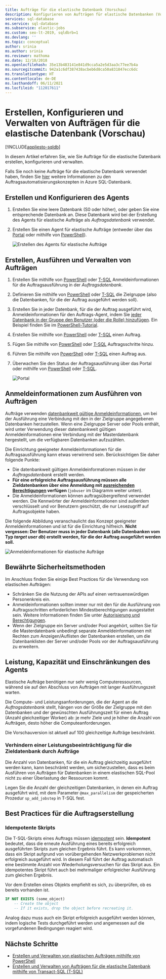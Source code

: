 ```yaml
---
title: Aufträge für die elastische Datenbank (Vorschau)
description: Konfigurieren von Aufträgen für elastische Datenbanken (Vorschauversion), um T-SQL-Skripts (Transact-SQL) für einzelne oder mehrere Datenbanken in Azure SQL-Datenbank auszuführen
services: sql-database
ms.service: sql-database
ms.subservice: elastic-jobs
ms.custom: seo-lt-2019, sqldbrb=1
ms.devlang: ''
ms.topic: conceptual
author: srinia
ms.author: srinia
ms.reviewer: mathoma
ms.date: 12/18/2018
ms.openlocfilehash: 35e13b483141e841d9cca5a2e5d3aa3c77ee7b4a
ms.sourcegitcommit: 942a1c6df387438acbeb6d8ca50a831847ecc6dc
ms.translationtype: HT
ms.contentlocale: de-DE
ms.lasthandoff: 06/11/2021
ms.locfileid: "112017611"
---
```

# <a name="create-configure-and-manage-elastic-jobs-preview"></a>Erstellen, Konfigurieren und Verwalten von Aufträgen für die elastische Datenbank (Vorschau)
[!INCLUDE[appliesto-sqldb](../includes/appliesto-sqldb.md)]

In diesem Artikel erfahren Sie, wie Sie Aufträge für die elastische Datenbank erstellen, konfigurieren und verwalten.

Falls Sie noch keine Aufträge für die elastische Datenbank verwendet haben, finden Sie [hier](job-automation-overview.md) weitere Informationen zu den Auftragsautomatisierungskonzepten in Azure SQL-Datenbank.

## <a name="create-and-configure-the-agent"></a>Erstellen und Konfigurieren des Agents

1. Erstellen Sie eine leere Datenbank (S0 oder höher), oder geben Sie eine entsprechende Datenbank an. Diese Datenbank wird bei der Erstellung des Agents für elastische Aufträge als *Auftragsdatenbank* verwendet.
2. Erstellen Sie einen Agent für elastische Aufträge (entweder über das [Portal](https://portal.azure.com/#create/Microsoft.SQLElasticJobAgent) oder mithilfe von [PowerShell](elastic-jobs-powershell-create.md#create-the-elastic-job-agent)).

   ![Erstellen des Agents für elastische Aufträge](./media/elastic-jobs-overview/create-elastic-job-agent.png)

## <a name="create-run-and-manage-jobs"></a>Erstellen, Ausführen und Verwalten von Aufträgen

1. Erstellen Sie mithilfe von [PowerShell](elastic-jobs-powershell-create.md) oder [T-SQL](elastic-jobs-tsql-create-manage.md#create-a-credential-for-job-execution) Anmeldeinformationen für die Auftragsausführung in der *Auftragsdatenbank*.
2. Definieren Sie mithilfe von [PowerShell](elastic-jobs-powershell-create.md) oder [T-SQL](elastic-jobs-tsql-create-manage.md#create-a-target-group-servers) die Zielgruppe (also die Datenbanken, für die der Auftrag ausgeführt werden soll).
3. Erstellen Sie in jeder Datenbank, für die der Auftrag ausgeführt wird, Anmeldeinformationen für den Auftrags-Agent, indem Sie [jeder Datenbank in der Gruppe den Benutzer (oder die Rolle) hinzufügen](logins-create-manage.md). Ein Beispiel finden Sie im [PowerShell-Tutorial](elastic-jobs-powershell-create.md).
4. Erstellen Sie mithilfe von [PowerShell](elastic-jobs-powershell-create.md) oder [T-SQL](elastic-jobs-tsql-create-manage.md#deploy-new-schema-to-many-databases) einen Auftrag.
5. Fügen Sie mithilfe von [PowerShell](elastic-jobs-powershell-create.md) oder [T-SQL](elastic-jobs-tsql-create-manage.md#deploy-new-schema-to-many-databases) Auftragsschritte hinzu.
6. Führen Sie mithilfe von [PowerShell](elastic-jobs-powershell-create.md#run-the-job) oder [T-SQL](elastic-jobs-tsql-create-manage.md#begin-unplanned-execution-of-a-job) einen Auftrag aus.
7. Überwachen Sie den Status der Auftragsausführung über das Portal oder mithilfe von [PowerShell](elastic-jobs-powershell-create.md#monitor-status-of-job-executions) oder [T-SQL](elastic-jobs-tsql-create-manage.md#monitor-job-execution-status).

   ![Portal](./media/elastic-jobs-overview/elastic-job-executions-overview.png)

## <a name="credentials-for-running-jobs"></a>Anmeldeinformationen zum Ausführen von Aufträgen

Aufträge verwenden [datenbankweit gültige Anmeldeinformationen](/sql/t-sql/statements/create-database-scoped-credential-transact-sql), um bei der Ausführung eine Verbindung mit den in der Zielgruppe angegebenen Datenbanken herzustellen. Wenn eine Zielgruppe Server oder Pools enthält, wird unter Verwendung dieser datenbankweit gültigen Anmeldeinformationen eine Verbindung mit der Masterdatenbank hergestellt, um die verfügbaren Datenbanken aufzuzählen.

Die Einrichtung geeigneter Anmeldeinformationen für die Auftragsausführung kann etwas verwirrend sein. Berücksichtigen Sie daher folgende Punkte:

- Die datenbankweit gültigen Anmeldeinformationen müssen in der *Auftragsdatenbank* erstellt werden.
- **Für eine erfolgreiche Auftragsausführung müssen alle Zieldatenbanken über eine Anmeldung mit [ausreichenden Berechtigungen](/sql/relational-databases/security/permissions-database-engine) verfügen** (`jobuser` im Diagramm weiter unten).
- Die Anmeldeinformationen können auftragsübergreifend verwendet werden. Die Kennwörter der Anmeldeinformationen sind außerdem verschlüsselt und vor Benutzern geschützt, die nur Lesezugriff auf Auftragsobjekte haben.

Die folgende Abbildung veranschaulicht das Konzept geeigneter Anmeldeinformationen und ist für die Einrichtung hilfreich. **Nicht vergessen: Der Benutzer muss in jeder Datenbank (alle Datenbanken vom Typ *target user db*) erstellt werden, für die der Auftrag ausgeführt werden soll.**

![Anmeldeinformationen für elastische Aufträge](./media/elastic-jobs-overview/job-credentials.png)

## <a name="security-best-practices"></a>Bewährte Sicherheitsmethoden

Im Anschluss finden Sie einige Best Practices für die Verwendung von elastischen Aufträgen:

- Schränken Sie die Nutzung der APIs auf einen vertrauenswürdigen Personenkreis ein.
- Anmeldeinformationen sollten immer nur mit den für die Ausführung von Auftragsschritten erforderlichen Mindestberechtigungen ausgestattet sein. Weitere Informationen finden Sie unter [Autorisierung und Berechtigungen](/dotnet/framework/data/adonet/sql/authorization-and-permissions-in-sql-server).
- Wenn der Zielgruppe ein Server und/oder Pool angehört, sollten Sie für die Masterdatenbank unbedingt separate Anmeldeinformationen mit Rechten zum Anzeigen/Auflisten der Datenbanken erstellen, um die Datenbanklisten der Server und/oder Pools vor der Auftragsausführung zu erweitern.

## <a name="agent-performance-capacity-and-limitations"></a>Leistung, Kapazität und Einschränkungen des Agents

Elastische Aufträge benötigen nur sehr wenig Computeressourcen, während sie auf den Abschluss von Aufträgen mit langer Ausführungszeit warten.

Die Compute- und Leistungsanforderungen, die der Agent an die *Auftragsdatenbank* stellt, hängen von der Größe der Zielgruppe mit den Datenbanken und der gewünschten Ausführungszeit für einen Auftrag (Anzahl gleichzeitiger Worker) ab: je mehr Ziele und je höher die Anzahl von Aufträgen, desto höher die Computeanforderungen.

Die Vorschauversion ist aktuell auf 100 gleichzeitige Aufträge beschränkt.

### <a name="prevent-jobs-from-reducing-target-database-performance"></a>Verhindern einer Leistungsbeeinträchtigung für die Zieldatenbank durch Aufträge

Die Anzahl von Datenbanken, für die ein Auftrag gleichzeitig ausgeführt werden kann, kann beschränkt werden, um sicherzustellen, dass es beim Ausführen von Aufträgen für Datenbanken in einem elastischen SQL-Pool nicht zu einer Überlastung der Ressourcen kommt.

Legen Sie die Anzahl der gleichzeitigen Datenbanken, in denen ein Auftrag ausgeführt wird, mit dem Parameter `@max_parallelism` der gespeicherten Prozedur `sp_add_jobstep` in T-SQL fest.

## <a name="best-practices-for-creating-jobs"></a>Best Practices für die Auftragserstellung

### <a name="idempotent-scripts"></a>Idempotente Skripts
Die T-SQL-Skripts eines Auftrags müssen [idempotent](https://en.wikipedia.org/wiki/Idempotence) sein. **Idempotent** bedeutet, dass die erneute Ausführung eines bereits erfolgreich ausgeführten Skripts zum gleichen Ergebnis führt. Es kann vorkommen, dass ein Skript aufgrund von vorübergehenden Netzwerkproblemen nicht erfolgreich ausgeführt wird. In diesem Fall führt der Auftrag automatisch eine bestimmte Anzahl von Wiederholungsversuchen für das Skript aus. Ein idempotentes Skript führt auch bei mehrmaliger erfolgreicher Ausführung zum gleichen Ergebnis.

Vor dem Erstellen eines Objekts empfiehlt es sich, zu überprüfen, ob es bereits vorhanden ist.


```sql
IF NOT EXISTS (some_object)
    -- Create the object
    -- If it exists, drop the object before recreating it.
```

Analog dazu muss auch ein Skript erfolgreich ausgeführt werden können, indem logische Tests durchgeführt werden und angemessen auf die vorgefundenen Bedingungen reagiert wird.



## <a name="next-steps"></a>Nächste Schritte

- [Erstellen und Verwalten von elastischen Aufträgen mithilfe von PowerShell](elastic-jobs-powershell-create.md)
- [Erstellen und Verwalten von Aufträgen für die elastische Datenbank mithilfe von Transact-SQL (T-SQL)](elastic-jobs-tsql-create-manage.md)